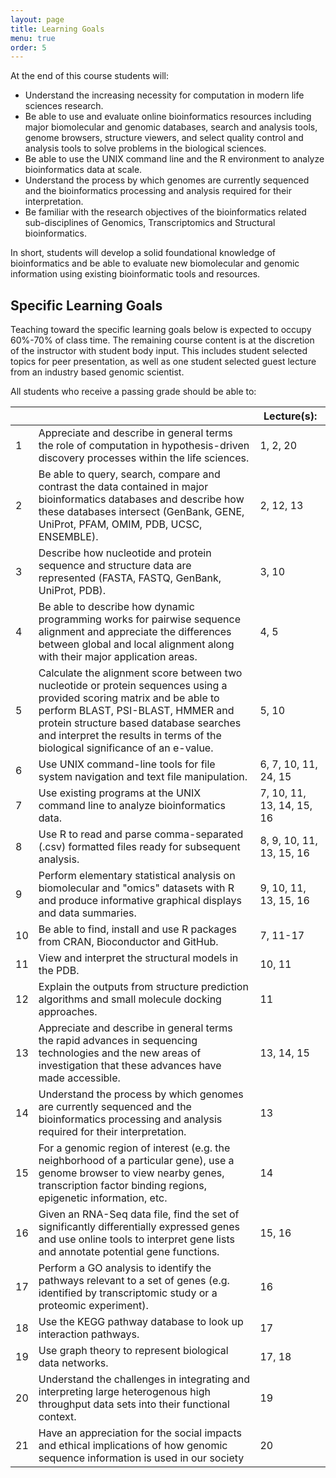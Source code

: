 ```yaml
---
layout: page
title: Learning Goals
menu: true
order: 5
---
```


At the end of this course students will: 

- Understand the increasing necessity for computation in modern life sciences research.
- Be able to use and evaluate online bioinformatics resources including major biomolecular and genomic databases, search and analysis tools, genome browsers, structure viewers, and select quality control and analysis tools to solve problems in the biological sciences.
- Be able to use the UNIX command line and the R environment to analyze bioinformatics data at scale. 
- Understand the process by which genomes are currently sequenced and the bioinformatics processing and analysis required for their interpretation.
- Be familiar with the research objectives of the bioinformatics related sub-disciplines of Genomics, Transcriptomics and Structural bioinformatics.

In short, students will develop a solid foundational knowledge of bioinformatics and be able to evaluate new biomolecular and genomic information using existing bioinformatic tools and resources. 



## Specific Learning Goals
Teaching toward the specific learning goals below is expected to occupy 60%-70% of class time. The remaining course content is at the discretion of the instructor with student body input. This includes student selected topics for peer presentation, as well as one student selected guest lecture from an industry based genomic scientist.

All students who receive a passing grade should be able to:


|   |   | Lecture(s): |
|----|----|----| 
|1  | Appreciate and describe in general terms the role of computation in hypothesis-driven discovery processes within the life sciences. | 1, 2, 20 |
| 2 | Be able to query, search, compare and contrast the data contained in major bioinformatics databases and describe how these databases intersect (GenBank, GENE, UniProt, PFAM, OMIM, PDB, UCSC, ENSEMBLE). | 2, 12, 13 |
| 3 | Describe how nucleotide and protein sequence and structure data are represented (FASTA, FASTQ, GenBank, UniProt, PDB). | 3, 10 |
| 4 | Be able to describe how dynamic programming works for pairwise sequence alignment and appreciate the differences between global and local alignment along with their major application areas. | 4, 5 |
| 5 | Calculate the alignment score between two nucleotide or protein sequences using a provided scoring matrix and be able to perform BLAST, PSI-BLAST, HMMER and protein structure based database searches and interpret the results in terms of the biological significance of an e-value. | 5, 10 |
| 6 | Use UNIX command-line tools for file system navigation and text file manipulation. | 6, 7, 10, 11, 24, 15 |
| 7 | Use existing programs at the UNIX command line to analyze bioinformatics data. | 7, 10, 11, 13, 14, 15, 16 |
| 8 | Use R to read and parse comma-separated (.csv) formatted files ready for subsequent analysis. | 8, 9, 10, 11, 13, 15, 16 |
| 9 | Perform elementary statistical analysis on biomolecular and "omics" datasets with R and produce informative graphical displays and data summaries. | 9, 10, 11, 13, 15, 16 |
| 10 | Be able to find, install and use R packages from CRAN, Bioconductor and GitHub. | 7, 11-17 |
| 11 | View and interpret the structural models in the PDB. | 10, 11 |
| 12 | Explain the outputs from structure prediction algorithms and small molecule docking approaches. | 11 |
| 13 | Appreciate and describe in general terms the rapid advances in sequencing technologies and the new areas of investigation that these advances have made accessible. |  13, 14, 15 |
| 14 | Understand the process by which genomes are currently sequenced and the bioinformatics processing and analysis required for their interpretation. |  13 |
| 15 | For a genomic region of interest (e.g. the neighborhood of a particular gene), use a genome browser to view nearby genes, transcription factor binding regions, epigenetic information, etc.| 14 |
| 16 | Given an RNA-Seq data file, find the set of significantly differentially expressed genes and use online tools to interpret gene lists and annotate potential gene functions. | 15, 16 |
| 17 | Perform a GO analysis to identify the pathways relevant to a set of genes (e.g. identified by transcriptomic study or a proteomic experiment). | 16 |
| 18 | Use the KEGG pathway database to look up interaction pathways. | 17 |
| 19 | Use graph theory to represent biological data networks. | 17, 18 |
| 20 | Understand the challenges in integrating and interpreting large heterogenous high throughput data sets into their functional context. | 19 |
| 21 | Have an appreciation for the social impacts and ethical implications of how genomic sequence information is used in our society | 20 |


